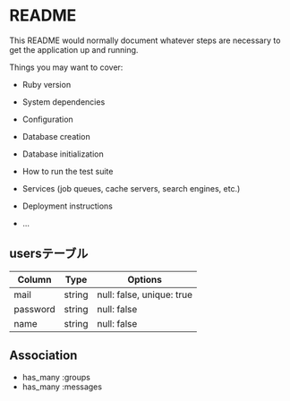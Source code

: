 # README

This README would normally document whatever steps are necessary to get the
application up and running.

Things you may want to cover:

* Ruby version

* System dependencies

* Configuration

* Database creation

* Database initialization

* How to run the test suite

* Services (job queues, cache servers, search engines, etc.)

* Deployment instructions

* ...
## usersテーブル

|Column|Type|Options|
|------|----|-------|
|mail|string|null: false, unique: true|
|password|string|null: false|
|name|string|null: false|

## Association
- has_many :groups
- has_many :messages